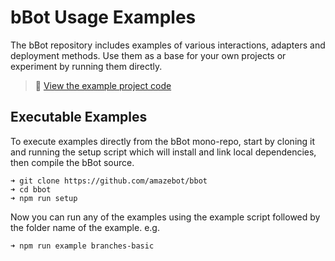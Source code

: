[examples]: https://github.com/Amazebot/bbot/tree/master/packages/bbot-examples

# bBot Usage Examples

The bBot repository includes examples of various interactions, adapters and
deployment methods. Use them as a base for your own projects or experiment by
running them directly.

> 🧪 [View the example project code][examples]

## Executable Examples

To execute examples directly from the bBot mono-repo, start by cloning it and
running the setup script which will install and link local dependencies, then
compile the bBot source.

```shell
➜ git clone https://github.com/amazebot/bbot
➜ cd bbot
➜ npm run setup
```

Now you can run any of the examples using the example script followed by the
folder name of the example. e.g.

```shell
➜ npm run example branches-basic
```
